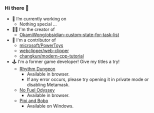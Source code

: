 ### Hi there 👋

- 🔭 I’m currently working on
  - Nothing special ...
- 👨‍💻 I'm the creator of
  - [OkamiWong/obsidian-custom-state-for-task-list](https://github.com/OkamiWong/obsidian-custom-state-for-task-list)
- 👯 I'm a contributor of
  - [microsoft/PowerToys](https://github.com/microsoft/PowerToys)
  - [webclipper/web-clipper](https://github.com/webclipper/web-clipper)
  - [changkun/modern-cpp-tutorial](https://github.com/changkun/modern-cpp-tutorial)
- 🕹️ I'm a former game developer! Give my titles a try!
  - [Rhythm Dungeon](https://okamiwong.github.io/rhythm-dungeon-test/)
    - Available in browser.
    - If any error occurs, please try opening it in private mode or disabling Metamask.
  - [No Fuel Odyssey](https://freddiewang.itch.io/no-fuel-odyssey)
    - Available in browser.
  - [Pipi and Bobo](https://freddiewang.itch.io/pipi-and-bobo)
    - Available on Windows.


<!--
**OkamiWong/OkamiWong** is a ✨ _special_ ✨ repository because its `README.md` (this file) appears on your GitHub profile.

Here are some ideas to get you started:

- 🔭 I’m currently working on ...
- 🌱 I’m currently learning ...
- 👯 I’m looking to collaborate on ...
- 🤔 I’m looking for help with ...
- 💬 Ask me about ...
- 📫 How to reach me: ...
- 😄 Pronouns: ...
- ⚡ Fun fact: ...
-->
